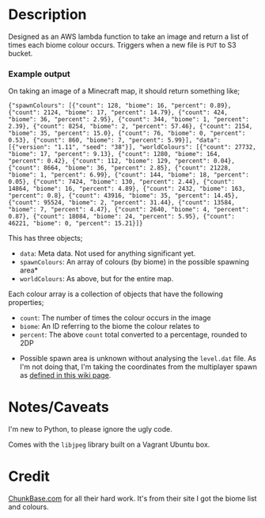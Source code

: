 # Description
Designed as an AWS lambda function to take an image and return a list of
times each biome colour occurs. Triggers when a new file is `PUT` to S3 bucket.

### Example output
On taking an image of a Minecraft map, it should return something like;

```
{"spawnColours": [{"count": 128, "biome": 16, "percent": 0.89}, {"count": 2124, "biome": 17, "percent": 14.79}, {"count": 424, "biome": 36, "percent": 2.95}, {"count": 344, "biome": 1, "percent": 2.39}, {"count": 8254, "biome": 2, "percent": 57.46}, {"count": 2154, "biome": 35, "percent": 15.0}, {"count": 76, "biome": 0, "percent": 0.53}, {"count": 860, "biome": 7, "percent": 5.99}], "data": [{"version": "1.11", "seed": "38"}], "worldColours": [{"count": 27732, "biome": 17, "percent": 9.13}, {"count": 1280, "biome": 164, "percent": 0.42}, {"count": 112, "biome": 129, "percent": 0.04}, {"count": 8664, "biome": 36, "percent": 2.85}, {"count": 21228, "biome": 1, "percent": 6.99}, {"count": 144, "biome": 18, "percent": 0.05}, {"count": 7424, "biome": 130, "percent": 2.44}, {"count": 14864, "biome": 16, "percent": 4.89}, {"count": 2432, "biome": 163, "percent": 0.8}, {"count": 43916, "biome": 35, "percent": 14.45}, {"count": 95524, "biome": 2, "percent": 31.44}, {"count": 13584, "biome": 7, "percent": 4.47}, {"count": 2640, "biome": 4, "percent": 0.87}, {"count": 18084, "biome": 24, "percent": 5.95}, {"count": 46221, "biome": 0, "percent": 15.21}]}
```

This has three objects;
- `data`: Meta data. Not used for anything significant yet.
- `spawnColours`: An array of colours (by biome) in the possible spawning area*
- `worldColours`: As above, but for the entire map.

Each colour array is a collection of objects that have the following properties;
- `count`: The number of times the colour occurs in the image
- `biome`: An ID referring to the biome the colour relates to
- `percent`: The above `count` total converted to a percentage, rounded to 2DP

* Possible spawn area is unknown without analysing the `level.dat` file. As I'm
not doing that, I'm taking the coordinates from the multiplayer spawn as
[defined in this wiki page](http://minecraft.gamepedia.com/Spawn/Multiplayer_details).

# Notes/Caveats
I'm new to Python, to please ignore the ugly code.

Comes with the `libjpeg` library built on a Vagrant Ubuntu box.

# Credit
[ChunkBase.com](http://chunkbase.com/) for all their hard work. It's from their
site I got the biome list and colours.
